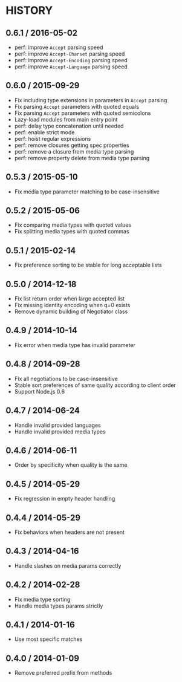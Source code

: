# HISTORY

## 0.6.1 / 2016-05-02

* perf: improve `Accept` parsing speed
* perf: improve `Accept-Charset` parsing speed
* perf: improve `Accept-Encoding` parsing speed
* perf: improve `Accept-Language` parsing speed

## 0.6.0 / 2015-09-29

* Fix including type extensions in parameters in `Accept` parsing
* Fix parsing `Accept` parameters with quoted equals
* Fix parsing `Accept` parameters with quoted semicolons
* Lazy-load modules from main entry point
* perf: delay type concatenation until needed
* perf: enable strict mode
* perf: hoist regular expressions
* perf: remove closures getting spec properties
* perf: remove a closure from media type parsing
* perf: remove property delete from media type parsing

## 0.5.3 / 2015-05-10

* Fix media type parameter matching to be case-insensitive

## 0.5.2 / 2015-05-06

* Fix comparing media types with quoted values
* Fix splitting media types with quoted commas

## 0.5.1 / 2015-02-14

* Fix preference sorting to be stable for long acceptable lists

## 0.5.0 / 2014-12-18

* Fix list return order when large accepted list
* Fix missing identity encoding when q=0 exists
* Remove dynamic building of Negotiator class

## 0.4.9 / 2014-10-14

* Fix error when media type has invalid parameter

## 0.4.8 / 2014-09-28

* Fix all negotiations to be case-insensitive
* Stable sort preferences of same quality according to client order
* Support Node.js 0.6

## 0.4.7 / 2014-06-24

* Handle invalid provided languages
* Handle invalid provided media types

## 0.4.6 / 2014-06-11

* Order by specificity when quality is the same

## 0.4.5 / 2014-05-29

* Fix regression in empty header handling

## 0.4.4 / 2014-05-29

* Fix behaviors when headers are not present

## 0.4.3 / 2014-04-16

* Handle slashes on media params correctly

## 0.4.2 / 2014-02-28

* Fix media type sorting
* Handle media types params strictly

## 0.4.1 / 2014-01-16

* Use most specific matches

## 0.4.0 / 2014-01-09

* Remove preferred prefix from methods


